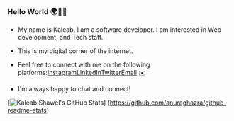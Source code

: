 ### Hello World 🌍👋🏽

* My name is Kaleab. I am a software developer. I am interested in Web development, and Tech staff. 

* This is my digital corner of the internet.<br/>  
* Feel free to connect with me on the following platforms:[Instagram](https://www.instagram.com/kale_hirut/)[LinkedIn](https://www.linkedin.com/in/kaleab-shawel-78017b260/)[Twitter](https://twitter.com/Kaleab14437272)[Email](https://www.google.com/kalhirut10@gmail.com)  ✉️<br/>
* I'm always happy to chat and connect!

<!--github status from https://github.com/anuraghazra/github-readme-stats-->

[![Kaleab Shawel's GitHub Stats](https://github-readme-stats.vercel.app/api?username=anuraghazra&show_icons=true&theme=radical)]
(https://github.com/anuraghazra/github-readme-stats)




